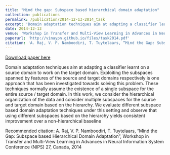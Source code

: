 ```yaml
---
title: "Mind the gap: Subspace based hierarchical domain adaptation"
collection: publications
permalink: /publication/2014-12-13-2014_task
excerpt: 'Domain adaptation techniques aim at adapting a classifier learnt on a source domain to work on the target domain. Exploiting the subspaces spanned by features of the source and target domains respectively is one approach that has been investigated towards solving this problem. These techniques normally assume the existence of a single subspace for the entire source / target domain. In this work, we consider the hierarchical organization of the data and consider multiple subspaces for the source and target domain based on the hierarchy. We evaluate different subspace based domain adaptation techniques under this setting and observe that using different subspaces based on the hierarchy yields consistent improvement over a non-hierarchical baseline'
date: 2014-12-13
venue: 'Workshop in Transfer and Multi-View Learning in Advances in Neural Information System Conference (NIPS) 27, '
paperurl: 'http://vinaypn.github.io/files/task2014.pdf'
citation: 'A. Raj, V. P. Namboodiri, T. Tuytelaars, “Mind the Gap: Subspace based Hierarchical Domain Adaptation”, Workshop in Transfer and Multi-View Learning in Advances in Neural Information System Conference (NIPS) 27, Canada, 2014'
---
```


<a href='http://vinaypn.github.io/files/task2014.pdf'>Download paper here</a>

Domain adaptation techniques aim at adapting a classifier learnt on a source domain to work on the target domain. Exploiting the subspaces spanned by features of the source and target domains respectively is one approach that has been investigated towards solving this problem. These techniques normally assume the existence of a single subspace for the entire source / target domain. In this work, we consider the hierarchical organization of the data and consider multiple subspaces for the source and target domain based on the hierarchy. We evaluate different subspace based domain adaptation techniques under this setting and observe that using different subspaces based on the hierarchy yields consistent improvement over a non-hierarchical baseline

Recommended citation: A. Raj, V. P. Namboodiri, T. Tuytelaars, “Mind the Gap: Subspace based Hierarchical Domain Adaptation”, Workshop in Transfer and Multi-View Learning in Advances in Neural Information System Conference (NIPS) 27, Canada, 2014